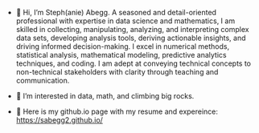- 👋 Hi, I’m Steph(anie) Abegg. A seasoned and detail-oriented professional with expertise in data science and mathematics,
  I am skilled in collecting, manipulating, analyzing, and interpreting complex data sets, developing analysis tools,
  deriving actionable insights, and driving informed decision-making. I excel in numerical methods, statistical analysis,
  mathematical modeling, predictive analytics techniques, and coding. I am adept at conveying technical concepts to
  non-technical stakeholders with clarity through teaching and communication.

- 👀 I’m interested in data, math, and climbing big rocks.

- 👩 Here is my github.io page with my resume and expereince: https://sabegg2.github.io/

<!---
sabegg2/sabegg2 is a ✨ special ✨ repository because its `README.md` (this file) appears on your GitHub profile.
You can click the Preview link to take a look at your changes.
--->
